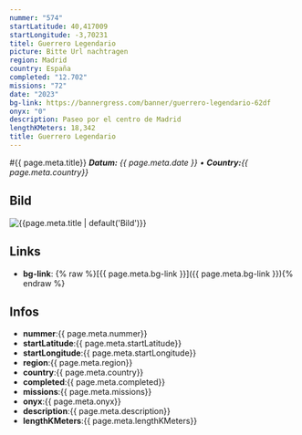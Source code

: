 ```yaml
---
nummer: "574"
startLatitude: 40,417009
startLongitude: -3,70231
titel: Guerrero Legendario
picture: Bitte Url nachtragen
region: Madrid
country: España
completed: "12.702"
missions: "72"
date: "2023"
bg-link: https://bannergress.com/banner/guerrero-legendario-62df
onyx: "0"
description: Paseo por el centro de Madrid
lengthKMeters: 18,342
title: Guerrero Legendario
---
```


#{{ page.meta.title}}
_**Datum:** {{ page.meta.date }} • **Country:**{{ page.meta.country}}_

## Bild
![{{page.meta.title | default('Bild')}}]({{page.meta.picture}})

## Links
- **bg-link**: {% raw %}[{{ page.meta.bg-link }}]({{ page.meta.bg-link }}){% endraw %}

## Infos
- **nummer**:{{ page.meta.nummer}}
- **startLatitude**:{{ page.meta.startLatitude}}
- **startLongitude**:{{ page.meta.startLongitude}}
- **region**:{{ page.meta.region}}
- **country**:{{ page.meta.country}}
- **completed**:{{ page.meta.completed}}
- **missions**:{{ page.meta.missions}}
- **onyx**:{{ page.meta.onyx}}
- **description**:{{ page.meta.description}}
- **lengthKMeters**:{{ page.meta.lengthKMeters}}

